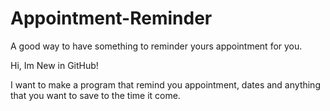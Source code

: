 # Appointment-Reminder
A good way to have something to reminder yours appointment for you.

Hi, Im New in GitHub!

I want to make a program that remind you appointment, 
dates and anything that you want to save to the time it come.
